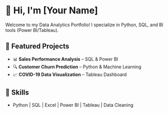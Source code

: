 # 👋 Hi, I'm [Your Name]  
Welcome to my Data Analytics Portfolio! I specialize in Python, SQL, and BI tools (Power BI/Tableau).  

## 🚀 Featured Projects  
- 📊 **Sales Performance Analysis** – SQL & Power BI  
- 🔍 **Customer Churn Prediction** – Python & Machine Learning  
- 📈 **COVID-19 Data Visualization** – Tableau Dashboard  

## 🔧 Skills  
- Python | SQL | Excel | Power BI | Tableau | Data Cleaning  




